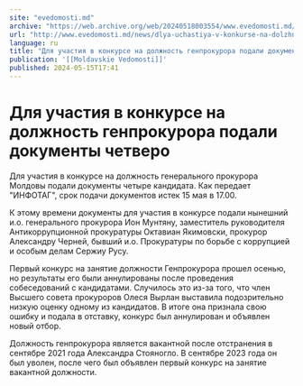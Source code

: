```yaml
---
site: "evedomosti.md"
archive: "https://web.archive.org/web/20240518003554/www.evedomosti.md/news/dlya-uchastiya-v-konkurse-na-dolzhnost-genprokurora-podali-d"
url: "http://www.evedomosti.md/news/dlya-uchastiya-v-konkurse-na-dolzhnost-genprokurora-podali-d"
language: ru
title: "Для участия в конкурсе на должность генпрокурора подали документы четверо"
publication: '[[Moldavskie Vedomosti]]'
published: 2024-05-15T17:41
---
```


# Для участия в конкурсе на должность генпрокурора подали документы четверо

Для участия в конкурсе на должность генерального прокурора Молдовы подали документы четыре кандидата. Как передает "ИНФОТАГ", срок подачи документов истек 15 мая в 17.00.

К этому времени документы для участия в конкурсе подали нынешний и.о. генерального прокурора Ион Мунтяну, заместитель руководителя Антикоррупционной прокуратуры Октавиан Якимовски, прокурор Александру Черней, бывший и.о. Прокуратуры по борьбе с коррупцией и особым делам Сержиу Русу.

Первый конкурс на занятие должности Генпрокурора прошел осенью, но результаты его были аннулированы после проведения собеседований с кандидатами. Случилось это из-за того, что член Высшего совета прокуроров Олеся Вырлан выставила подозрительно низкую оценку одному из кандидатов. В итоге она признала свою ошибку и подала в отставку, конкурс был аннулирован и объявлен новый отбор.

Должность генпрокурора является вакантной после отстранения в сентябре 2021 года Александра Стояногло. В сентябре 2023 года он был уволен, после чего был объявлен первый конкурс на занятие вакантной должности.